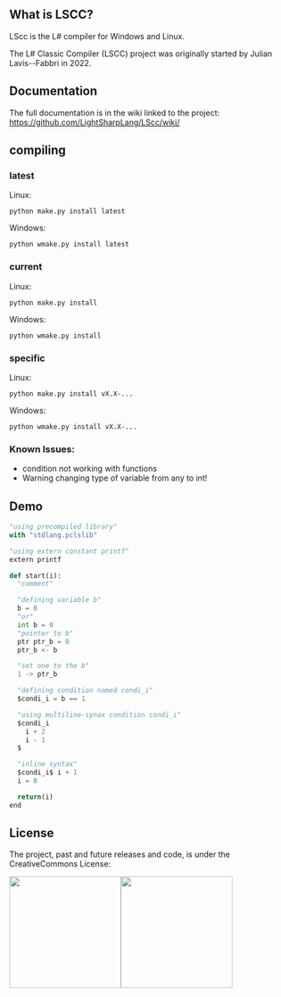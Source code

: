 ## What is LSCC?
LScc is the L# compiler for Windows and Linux.

The L# Classic Compiler (LSCC) project was originally started by Julian Lavis--Fabbri in 2022.

## Documentation

The full documentation is in the wiki linked to the project:
<a href="https://github.com/LightSharpLang/LScc/wiki/">https://github.com/LightSharpLang/LScc/wiki/</a>

## compiling

### latest
Linux:
```
python make.py install latest
```

Windows:
```
python wmake.py install latest
```

### current
Linux:
```
python make.py install
```

Windows:
```
python wmake.py install
```

### specific
Linux:
```
python make.py install vX.X-...
```

Windows:
```
python wmake.py install vX.X-...
```

### Known Issues:
- condition not working with functions
- Warning changing type of variable from any to int!

## Demo

```py
"using precompiled library"
with "stdlang.pclslib"

"using extern constant printf"
extern printf

def start(i):
  "comment"

  "defining variable b"
  b = 0
  "or"
  int b = 0
  "pointer to b"
  ptr ptr_b = 0
  ptr_b <- b

  "set one to the b"
  1 -> ptr_b

  "defining condition named condi_i"
  $condi_i = b == 1

  "using multiline-synax condition condi_i"
  $condi_i
    i + 2
    i - 1
  $

  "inline syntax"
  $condi_i$ i + 1
  i = 8

  return(i)
end
```

## License

The project, past and future releases and code, is under the CreativeCommons License:

<div style="display:flex;flex-direction:row;">
  <img src="https://mirrors.creativecommons.org/presskit/buttons/88x31/png/by-nc-sa.png" width="200px" style="float:right;"/>
  <img src="https://mirrors.creativecommons.org/presskit/buttons/88x31/png/by-nc-sa.eu.png" width="200px" style="float:left;"/>
</div>
